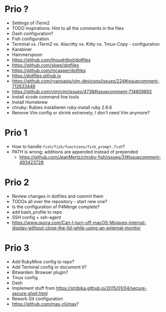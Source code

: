 # Prio ?

* Settings of iTerm2
* TODO inspirations: Hint to all the comments in the files
* Dash configuration?
* Fish configuration
* Terminal vs. iTerm2 vs. Alacritty vs. Kitty vs. Tmux-Copy - configuration
* Karabiner
* Hammerspoon
* https://github.com/thoughtbot/dotfiles
* https://github.com/skwp/dotfiles
* https://github.com/mcasper/dotfiles
* https://dotfiles.github.io
* https://github.com/ryanoasis/vim-devicons/issues/224#issuecomment-712633448
* https://github.com/vim/vim/issues/4738#issuecomment-714609892
* Install xcode command line tools
* Install Homebrew
* chruby: Rubies installieren
  ruby-install ruby 2.6.6
* Remove Vim config or shrink extremely; I don't need Vim anymore?

# Prio 1

* How to handle `fish/fish/functions/fish_prompt.fish`?
* PATH is wrong; additions are appended instead of prepended
  * https://github.com/JeanMertz/chruby-fish/issues/31#issuecomment-493423728

# Prio 2

* Review changes in dotfiles and commit them
* TODOs all over the repository - start new one?
* Is the configuration of P4Merge complete?
* add bash_profile to repo
* SSH config + ssh-agent
* https://www.quora.com/Can-I-turn-off-macOS-Mojaves-internal-display-without-close-the-lid-while-using-an-external-monitor

# Prio 3

* Add RubyMine config to repo?
* Add Terminal config or document it?
* Bitwarden: Browser plugin?
* Tmux config
* Dash
* Implement stuff from https://stribika.github.io/2015/01/04/secure-secure-shell.html
* Rework Git configuration
* https://github.com/mas-cli/mas?
